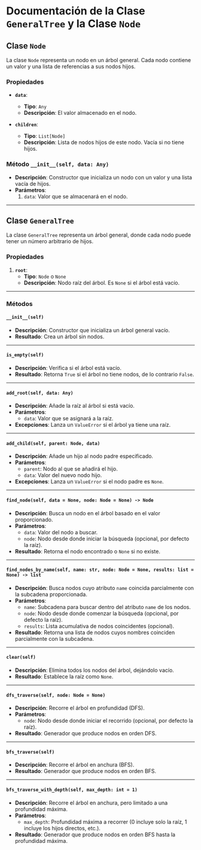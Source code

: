 # **Documentación de la Clase `GeneralTree` y la Clase `Node`**

## **Clase `Node`**

La clase `Node` representa un nodo en un árbol general. Cada nodo contiene un valor y una lista de referencias a sus nodos hijos.

### **Propiedades**
- **`data`**:
  - **Tipo**: `Any`
  - **Descripción**: El valor almacenado en el nodo.
  
- **`children`**:
  - **Tipo**: `List[Node]`
  - **Descripción**: Lista de nodos hijos de este nodo. Vacía si no tiene hijos.

### **Método `__init__(self, data: Any)`**
- **Descripción**: Constructor que inicializa un nodo con un valor y una lista vacía de hijos.
- **Parámetros**:
  1. `data`: Valor que se almacenará en el nodo.

---

## **Clase `GeneralTree`**

La clase `GeneralTree` representa un árbol general, donde cada nodo puede tener un número arbitrario de hijos.

### **Propiedades**
1. **`root`**:
   - **Tipo**: `Node` o `None`
   - **Descripción**: Nodo raíz del árbol. Es `None` si el árbol está vacío.

---

### **Métodos**

#### **`__init__(self)`**
- **Descripción**: Constructor que inicializa un árbol general vacío.
- **Resultado**: Crea un árbol sin nodos.

---

#### **`is_empty(self)`**
- **Descripción**: Verifica si el árbol está vacío.
- **Resultado**: Retorna `True` si el árbol no tiene nodos, de lo contrario `False`.

---

#### **`add_root(self, data: Any)`**
- **Descripción**: Añade la raíz al árbol si está vacío.
- **Parámetros**:
  - `data`: Valor que se asignará a la raíz.
- **Excepciones**: Lanza un `ValueError` si el árbol ya tiene una raíz.

---

#### **`add_child(self, parent: Node, data)`**
- **Descripción**: Añade un hijo al nodo padre especificado.
- **Parámetros**:
  - `parent`: Nodo al que se añadirá el hijo.
  - `data`: Valor del nuevo nodo hijo.
- **Excepciones**: Lanza un `ValueError` si el nodo padre es `None`.

---

#### **`find_node(self, data = None, node: Node = None) -> Node`**
- **Descripción**: Busca un nodo en el árbol basado en el valor proporcionado.
- **Parámetros**:
  - `data`: Valor del nodo a buscar.
  - `node`: Nodo desde donde iniciar la búsqueda (opcional, por defecto la raíz).
- **Resultado**: Retorna el nodo encontrado o `None` si no existe.

---

#### **`find_nodes_by_name(self, name: str, node: Node = None, results: list = None) -> list`**
- **Descripción**: Busca nodos cuyo atributo `name` coincida parcialmente con la subcadena proporcionada.
- **Parámetros**:
  - `name`: Subcadena para buscar dentro del atributo `name` de los nodos.
  - `node`: Nodo desde donde comenzar la búsqueda (opcional, por defecto la raíz).
  - `results`: Lista acumulativa de nodos coincidentes (opcional).
- **Resultado**: Retorna una lista de nodos cuyos nombres coinciden parcialmente con la subcadena.

---

#### **`clear(self)`**
- **Descripción**: Elimina todos los nodos del árbol, dejándolo vacío.
- **Resultado**: Establece la raíz como `None`.

---

#### **`dfs_traverse(self, node: Node = None)`**
- **Descripción**: Recorre el árbol en profundidad (DFS).
- **Parámetros**:
  - `node`: Nodo desde donde iniciar el recorrido (opcional, por defecto la raíz).
- **Resultado**: Generador que produce nodos en orden DFS.

---

#### **`bfs_traverse(self)`**
- **Descripción**: Recorre el árbol en anchura (BFS).
- **Resultado**: Generador que produce nodos en orden BFS.

---

#### **`bfs_traverse_with_depth(self, max_depth: int = 1)`**
- **Descripción**: Recorre el árbol en anchura, pero limitado a una profundidad máxima.
- **Parámetros**:
  - `max_depth`: Profundidad máxima a recorrer (0 incluye solo la raíz, 1 incluye los hijos directos, etc.).
- **Resultado**: Generador que produce nodos en orden BFS hasta la profundidad máxima.


